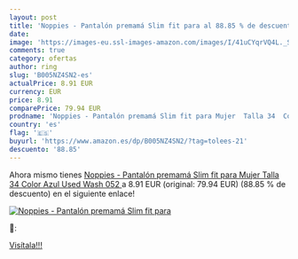 ```yaml
---
layout: post
title: 'Noppies - Pantalón premamá Slim fit para al 88.85 % de descuento'
date: 
image: 'https://images-eu.ssl-images-amazon.com/images/I/41uCYqrVQ4L._SL200_.jpg'
comments: true
category: ofertas
author: ring
slug: 'B005NZ4SN2-es'
actualPrice: 8.91 EUR
currency: EUR
price: 8.91
comparePrice: 79.94 EUR
prodname: 'Noppies - Pantalón premamá Slim fit para Mujer  Talla 34  Color Azul  Used Wash 052 '
country: 'es'
flag: '🇪🇸'
buyurl: 'https://www.amazon.es/dp/B005NZ4SN2/?tag=tolees-21'
descuento: '88.85'
---
```


Ahora mismo tienes [Noppies - Pantalón premamá Slim fit para Mujer  Talla 34  Color Azul  Used Wash 052 ](https://www.amazon.es/dp/B005NZ4SN2/?tag=tolees-21) a 8.91 EUR (original: 79.94 EUR) (88.85 %  de descuento) en el siguiente enlace!

[![Noppies - Pantalón premamá Slim fit para](https://images-eu.ssl-images-amazon.com/images/I/41uCYqrVQ4L._SL200_.jpg)](https://www.amazon.es/dp/B005NZ4SN2/?tag=tolees-21)

🔎:


[Visítala!!!](https://www.amazon.es/dp/B005NZ4SN2/?tag=tolees-21)
